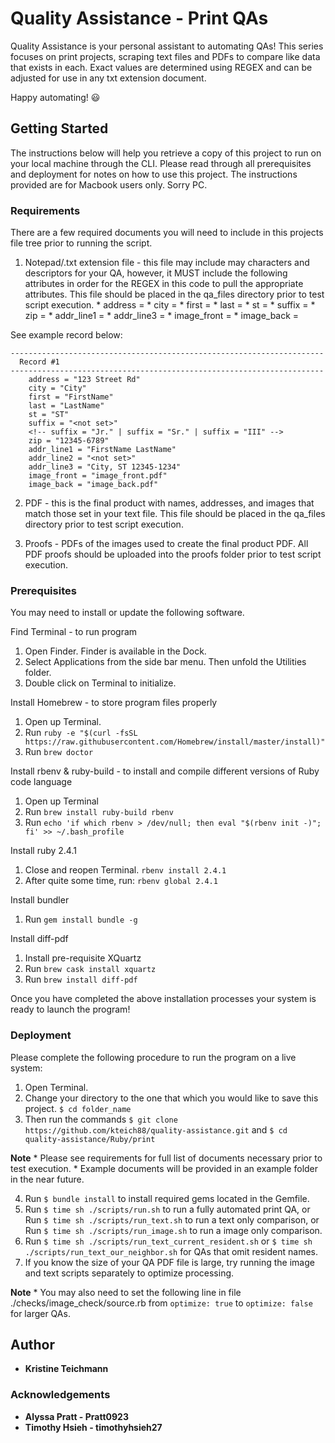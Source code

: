 # Quality Assistance - Print QAs

Quality Assistance is your personal assistant to automating QAs! This series focuses on print projects, scraping text files and PDFs to compare like data that exists in each. Exact values are determined using REGEX and can be adjusted for use in any txt extension document.

Happy automating! 😃

## Getting Started

The instructions below will help you retrieve a copy of this project to run on your local machine through the CLI. Please read through all prerequisites and deployment for notes on how to use this project.  The instructions provided are for Macbook users only. Sorry PC.

### Requirements

There are a few required documents you will need to include in this projects file tree prior to running the script.

  1. Notepad/.txt extension file - this file may include may characters and descriptors for your QA, however, it MUST include the following attributes in order for the REGEX in this code to pull the appropriate attributes. This file should be placed in the qa_files directory prior to test script execution.
    * address =
    * city =
    * first =
    * last =
    * st =
    * suffix =
    * zip =
    * addr_line1 =
    * addr_line3 =
    * image_front =
    * image_back =

See example record below:

```
----------------------------------------------------------------------
  Record #1
----------------------------------------------------------------------
    address = "123 Street Rd"
    city = "City"
    first = "FirstName"
    last = "LastName"
    st = "ST"
    suffix = "<not set>"
    <!-- suffix = "Jr." | suffix = "Sr." | suffix = "III" -->
    zip = "12345-6789"
    addr_line1 = "FirstName LastName"
    addr_line2 = "<not set>"
    addr_line3 = "City, ST 12345-1234"
    image_front = "image_front.pdf"
    image_back = "image_back.pdf"
```

  2. PDF - this is the final product with names, addresses, and images that match those set in your text file. This file should be placed in the qa_files directory prior to test script execution.

  3. Proofs - PDFs of the images used to create the final product PDF. All PDF proofs should be uploaded into the proofs folder prior to test script execution.


### Prerequisites

You may need to install or update the following software.

Find Terminal - to run program
  1. Open Finder. Finder is available in the Dock.
  2. Select Applications from the side bar menu.  Then unfold the Utilities folder.
  3. Double click on Terminal to initialize.

Install Homebrew - to store program files properly
  1. Open up Terminal.
  2. Run `ruby -e "$(curl -fsSL https://raw.githubusercontent.com/Homebrew/install/master/install)"`
  3. Run `brew doctor`

Install rbenv & ruby-build - to install and compile different versions of Ruby code language
  1. Open up Terminal
  2. Run `brew install ruby-build rbenv`
  3. Run `echo 'if which rbenv > /dev/null; then eval "$(rbenv init -)"; fi' >> ~/.bash_profile`

Install ruby 2.4.1
  1. Close and reopen Terminal. `rbenv install 2.4.1`
  2. After quite some time, run: `rbenv global 2.4.1`

Install bundler
  1. Run `gem install bundle -g`

Install diff-pdf

  1. Install pre-requisite XQuartz
  2. Run `brew cask install xquartz`
  3. Run `brew install diff-pdf`

Once you have completed the above installation processes your system is ready to launch the program!

### Deployment

Please complete the following procedure to run the program on a live system:
  1. Open Terminal.
  2. Change your directory to the one that which you would like to save this project. `$ cd folder_name`
  3. Then run the commands `$ git clone https://github.com/kteich88/quality-assistance.git` and `$ cd quality-assistance/Ruby/print`

  **Note**
    * Please see requirements for full list of documents necessary prior to test execution.
    * Example documents will be provided in an example folder in the near future.

  4. Run `$ bundle install` to install required gems located in the Gemfile.
  5. Run `$ time sh ./scripts/run.sh` to run a fully automated print QA, or
     Run `$ time sh ./scripts/run_text.sh` to run a text only comparison, or
     Run `$ time sh ./scripts/run_image.sh` to run a image only comparison.
  6. Run `$ time sh ./scripts/run_text_current_resident.sh` or `$ time sh ./scripts/run_text_our_neighbor.sh` for QAs that omit resident names.
  7. If you know the size of your QA PDF file is large, try running the image and text scripts separately to optimize processing.

  **Note**
    * You may also need to set the following line in file ./checks/image_check/source.rb from `optimize: true` to `optimize: false` for larger QAs.


## Author

  * **Kristine Teichmann**


### Acknowledgements

  * **Alyssa Pratt - Pratt0923**
  * **Timothy Hsieh - timothyhsieh27**
